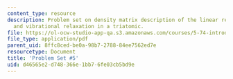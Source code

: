 ```yaml
---
content_type: resource
description: Problem set on density matrix description of the linear response function
  and vibrational relaxation in a triatomic.
file: https://ol-ocw-studio-app-qa.s3.amazonaws.com/courses/5-74-introductory-quantum-mechanics-ii-spring-2009/d46565e2d748366e1bb76fe03cb5bd9e_MIT5_74s09_pset05.pdf
file_type: application/pdf
parent_uid: 8ffc8ced-be0a-98b7-2788-84ee7562ed7e
resourcetype: Document
title: 'Problem Set #5'
uid: d46565e2-d748-366e-1bb7-6fe03cb5bd9e
---
```

